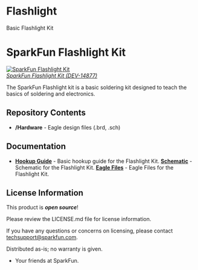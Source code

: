 # Flashlight
Basic Flashlight Kit


SparkFun Flashlight Kit
============================

[![SparkFun Flashlight Kit](https://cdn.sparkfun.com//assets/parts/1/3/1/5/4/14877-SparkFun_Basic_Flashlight_Soldering_Kit-01.jpg)  
*SparkFun Flashlight Kit (DEV-14877)*](https://www.sparkfun.com/products/14877)

The SparkFun Flashlight kit is a basic soldering kit designed to teach the basics of soldering and electronics.

Repository Contents
-------------------
* **/Hardware** - Eagle design files (.brd, .sch)

Documentation
--------------
* **[Hookup Guide](https://learn.sparkfun.com/tutorials/flashlight-kit?_ga=2.241539332.705553563.1539292718-2027691345.1532656833)** - Basic hookup guide for the Flashlight Kit.
**[Schematic](https://cdn.sparkfun.com/assets/6/6/7/d/d/SparkFun_Basic_Flashlight.pdf)** - Schematic for the Flashlight Kit.
**[Eagle Files](https://cdn.sparkfun.com/assets/e/c/5/e/0/SparkFun_Basic_Flashlight.zip)** - Eagle Files for the Flashlight Kit.


License Information
-------------------

This product is _**open source**_! 

Please review the LICENSE.md file for license information. 

If you have any questions or concerns on licensing, please contact techsupport@sparkfun.com.

Distributed as-is; no warranty is given.

- Your friends at SparkFun.
